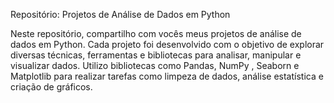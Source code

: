 Repositório: Projetos de Análise de Dados em Python

Neste repositório, compartilho com vocês meus projetos de análise de dados em Python. Cada projeto foi desenvolvido com o objetivo de explorar diversas técnicas, ferramentas e bibliotecas para analisar, manipular e visualizar dados. Utilizo bibliotecas como Pandas, NumPy , Seaborn e Matplotlib para realizar tarefas como limpeza de dados, análise estatística e criação de gráficos.
